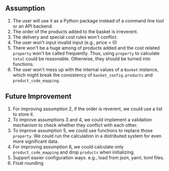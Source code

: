 ## Assumption
1. The user will use it as a Python package instead of a command line tool or an API backend.
2. The order of the products added to the basket is irreverent.
3. The delivery and special cost rules won't conflict.
4. The user won't input invalid input (e.g., price < 0)
5. There won't be a huge among of products added and the cost related `property` won't be called frequently. Thus, using `property` to calculate `total` could be reasonable. Otherwise, they should be turned into functions.
6. The user won't mess up with the internal values of a `Basket` instance, which might break the consistency of `basket_config.products` and `product_code_mapping`.

## Future Improvement
1. For improving assumption 2, if the order is reverent, we could use a list to store it.
2. To improve assumptions 3 and 4, we could implement a validation mechanism to check whether they conflict with each other.
3. To improve assumption 5, we could use functions to replace those `property`. We could run the calculation in a distributed system for even more significant data.
4. For improving assumption 6, we could calculate only `product_code_mapping` and drop `products` when initializing.
5. Support easier configuration ways. e.g., load from json, yaml, toml files.
6. Float rounding
